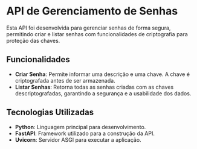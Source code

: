 # API de Gerenciamento de Senhas

Esta API foi desenvolvida para gerenciar senhas de forma segura, permitindo criar e listar senhas com funcionalidades de criptografia para proteção das chaves.

## Funcionalidades

- **Criar Senha**: Permite informar uma descrição e uma chave. A chave é criptografada antes de ser armazenada.
- **Listar Senhas**: Retorna todas as senhas criadas com as chaves descriptografadas, garantindo a segurança e a usabilidade dos dados.

## Tecnologias Utilizadas

- **Python**: Linguagem principal para desenvolvimento.
- **FastAPI**: Framework utilizado para a construção da API.
- **Uvicorn**: Servidor ASGI para executar a aplicação.